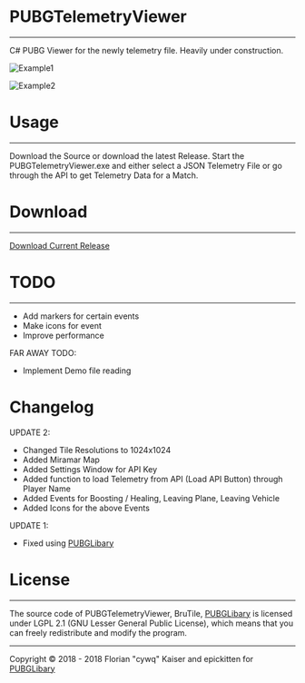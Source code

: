 # PUBGTelemetryViewer
-------
C# PUBG Viewer for the newly telemetry file. Heavily under construction.

![Example1](https://github.com/cywq/PUBGTelemetryViewer/blob/master/Example1.png)

![Example2](https://github.com/cywq/PUBGTelemetryViewer/blob/master/Example2.png)

# Usage
-------
Download the Source or download the latest Release. Start the PUBGTelemetryViewer.exe and either select a JSON Telemetry File or go through the API to get Telemetry Data for a Match.

# Download
-------
[Download Current Release](https://github.com/cywq/PUBGTelemetryViewer/releases/tag/v0.2)

# TODO
-------
* Add markers for certain events
* Make icons for event
* Improve performance

FAR AWAY TODO:
* Implement Demo file reading


# Changelog

 UPDATE 2:
* Changed Tile Resolutions to 1024x1024
* Added Miramar Map
* Added Settings Window for API Key
* Added function to load Telemetry from API (Load API Button) through Player Name
* Added Events for Boosting / Healing, Leaving Plane, Leaving Vehicle
* Added Icons for the above Events

 UPDATE 1:
* Fixed using [PUBGLibary](https://github.com/EpicKitten/PUBGLibrary)

# License
-------

The source code of PUBGTelemetryViewer, BruTile, [PUBGLibary](https://github.com/EpicKitten/PUBGLibrary) is licensed under LGPL 2.1 (GNU Lesser General Public License), which means that you can freely redistribute and modify the program.

- - - - - - - - - - - - - - - - - - - - - - - - - - - - - -
Copyright &copy; 2018 - 2018 Florian "cywq" Kaiser and epickitten for [PUBGLibary](https://github.com/EpicKitten/PUBGLibrary)
